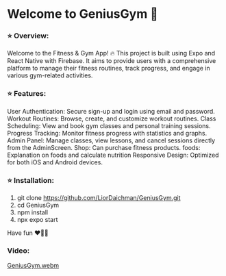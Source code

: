 # Welcome to GeniusGym 💪

### ⭐ Overview:

Welcome to the Fitness & Gym App! 🔥 This project is built using Expo and React Native with Firebase. It aims to provide users with a comprehensive platform to manage their fitness routines, track progress, and engage in various gym-related activities.


### ⭐ Features:

User Authentication: Secure sign-up and login using email and password.
Workout Routines: Browse, create, and customize workout routines.
Class Scheduling: View and book gym classes and personal training sessions.
Progress Tracking: Monitor fitness progress with statistics and graphs.
Admin Panel: Manage classes, view lessons, and cancel sessions directly from the AdminScreen.
Shop: Can purchase fitness products.
foods: Explanation on foods and calculate nutrition
Responsive Design: Optimized for both iOS and Android devices.


### ⭐ Installation:

1. git clone https://github.com/LiorDaichman/GeniusGym.git
2. cd GeniusGym
3. npm install
4. npx expo start

Have fun ❤️🚀😄

### Video:

[GeniusGym.webm](https://github.com/user-attachments/assets/84fac1df-6911-4131-be20-0b11d0747b54)


